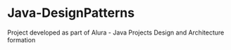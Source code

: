 # Java-DesignPatterns
Project developed as part of Alura - Java Projects Design and Architecture formation
